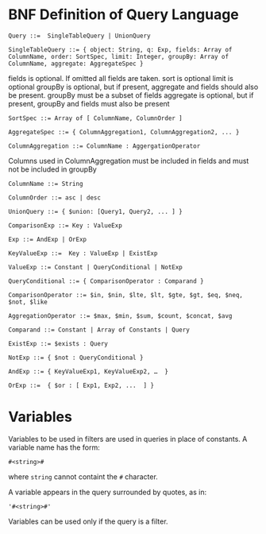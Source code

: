 # BNF Definition of Query Language

	Query ::=  SingleTableQuery | UnionQuery

	SingleTableQuery ::= { object: String, q: Exp, fields: Array of ColumnName, order: SortSpec, limit: Integer, groupBy: Array of ColumnName, aggregate: AggregateSpec }

fields is optional. If omitted all fields are taken.
sort is optional
limit is optional
groupBy is optional, but if present, aggregate and fields should also be present. groupBy must be a subset of fields
aggregate is optional, but if present, groupBy and fields must also be present

	SortSpec ::= Array of [ ColumnName, ColumnOrder ]

	AggregateSpec ::= { ColumnAggregation1, ColumnAggregation2, ... }

	ColumnAggregation ::= ColumnName : AggergationOperator

Columns used in ColumnAggregation must be included in fields and must not be included in groupBy

	ColumnName ::= String

	ColumnOrder ::= asc | desc

	UnionQuery ::= { $union: [Query1, Query2, ... ] }

	ComparisonExp ::= Key : ValueExp

	Exp ::= AndExp | OrExp

	KeyValueExp ::=  Key : ValueExp | ExistExp

	ValueExp ::= Constant | QueryConditional | NotExp

	QueryConditional ::= { ComparisonOperator : Comparand }

	ComparisonOperator ::= $in, $nin, $lte, $lt, $gte, $gt, $eq, $neq, $not, $like

	AggregationOperator ::= $max, $min, $sum, $count, $concat, $avg

	Comparand ::= Constant | Array of Constants | Query

	ExistExp ::= $exists : Query

	NotExp ::= { $not : QueryConditional }

	AndExp ::= { KeyValueExp1, KeyValueExp2, …  }

	OrExp ::=  { $or : [ Exp1, Exp2, ...  ] }

# Variables

Variables to be used in filters are used in queries in place of constants. A variable name has the form: 

    #<string>#

where `string` cannot containt the `#` character.

A variable appears in the query surrounded by quotes, as in:

	'#<string>#'

Variables can be used only if the query is a filter.